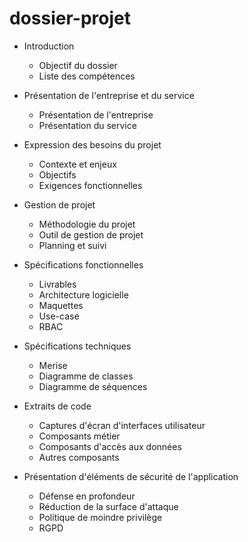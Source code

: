 # dossier-projet

- Introduction

    - Objectif du dossier
    - Liste des compétences    

- Présentation de l'entreprise et du service

    - Présentation de l'entreprise
    - Présentation du service

- Expression des besoins du projet

    - Contexte et enjeux
    - Objectifs
    - Exigences fonctionnelles

- Gestion de projet

    - Méthodologie du projet
    - Outil de gestion de projet
    - Planning et suivi

- Spécifications fonctionnelles

    - Livrables
    - Architecture logicielle
    - Maquettes
    - Use-case
    - RBAC

- Spécifications techniques

    - Merise
    - Diagramme de classes
    - Diagramme de séquences

- Extraits de code

    - Captures d'écran d'interfaces utilisateur
    - Composants métier
    - Composants d'accès aux données
    - Autres composants

- Présentation d'éléments de sécurité de l'application

    - Défense en profondeur
    - Réduction de la surface d'attaque
    - Politique de moindre privilège
    - RGPD
         


